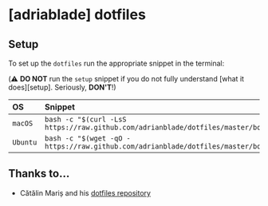 [adriablade] dotfiles
==========================

Setup
-----

To set up the `dotfiles` run the appropriate snippet in the terminal:

(⚠️  **DO NOT** run the `setup` snippet if you do not fully understand
[what it does][setup]. Seriously, **DON'T**!)

| OS | Snippet |
|:---|:---|
| `macOS` | `bash -c "$(curl -LsS https://raw.github.com/adrianblade/dotfiles/master/bootstrap.sh)"` |
| `Ubuntu` | `bash -c "$(wget -qO - https://raw.github.com/adrianblade/dotfiles/master/bootstrap.sh)"` |

## Thanks to…

* Cătălin Mariș and his [dotfiles repository](https://github.com/alrra/dotfiles)
